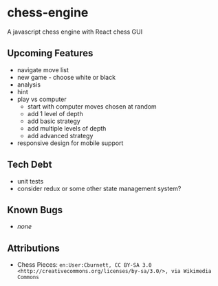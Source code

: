 # chess-engine

A javascript chess engine with React chess GUI

## Upcoming Features

- navigate move list
- new game - choose white or black
- analysis
- hint
- play vs computer
  - start with computer moves chosen at random
  - add 1 level of depth
  - add basic strategy
  - add multiple levels of depth
  - add advanced strategy
- responsive design for mobile support

## Tech Debt

- unit tests
- consider redux or some other state management system?

## Known Bugs

- _none_

## Attributions

- Chess Pieces: `en:User:Cburnett, CC BY-SA 3.0 <http://creativecommons.org/licenses/by-sa/3.0/>, via Wikimedia Commons`
